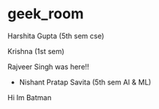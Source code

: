 # geek_room

Harshita Gupta (5th sem cse)

Krishna (1st sem)



Rajveer Singh was here!!

- Nishant Pratap Savita (5th sem AI & ML)

Hi Im Batman


